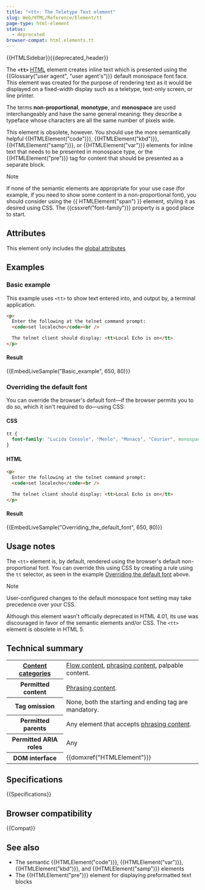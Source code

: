 ```yaml
---
title: "<tt>: The Teletype Text element"
slug: Web/HTML/Reference/Element/tt
page-type: html-element
status:
  - deprecated
browser-compat: html.elements.tt
---
```


{{HTMLSidebar}}{{deprecated_header}}

The **`<tt>`** [HTML](/en-US/docs/Web/HTML) element creates inline text which is presented using the {{Glossary("user agent", "user agent's")}} default monospace font face. This element was created for the purpose of rendering text as it would be displayed on a fixed-width display such as a teletype, text-only screen, or line printer.

The terms **non-proportional**, **monotype**, and **monospace** are used interchangeably and have the same general meaning: they describe a typeface whose characters are all the same number of pixels wide.

This element is obsolete, however. You should use the more semantically helpful {{HTMLElement("code")}}, {{HTMLElement("kbd")}}, {{HTMLElement("samp")}}, or {{HTMLElement("var")}} elements for inline text that needs to be presented in monospace type, or the {{HTMLElement("pre")}} tag for content that should be presented as a separate block.

> [!NOTE]
> If none of the semantic elements are appropriate for your use case (for example, if you need to show some content in a non-proportional font), you should consider using the {{ HTMLElement("span") }} element, styling it as desired using CSS. The {{cssxref("font-family")}} property is a good place to start.

## Attributes

This element only includes the [global attributes](/en-US/docs/Web/HTML/Reference/Global_attributes)

## Examples

### Basic example

This example uses `<tt>` to show text entered into, and output by, a terminal application.

```html
<p>
  Enter the following at the telnet command prompt:
  <code>set localecho</code><br />

  The telnet client should display: <tt>Local Echo is on</tt>
</p>
```

#### Result

{{EmbedLiveSample("Basic_example", 650, 80)}}

### Overriding the default font

You can override the browser's default font—if the browser permits you to do so, which it isn't required to do—using CSS:

#### CSS

```css
tt {
  font-family: "Lucida Console", "Menlo", "Monaco", "Courier", monospace;
}
```

#### HTML

```html
<p>
  Enter the following at the telnet command prompt:
  <code>set localecho</code><br />

  The telnet client should display: <tt>Local Echo is on</tt>
</p>
```

#### Result

{{EmbedLiveSample("Overriding_the_default_font", 650, 80)}}

## Usage notes

The `<tt>` element is, by default, rendered using the browser's default non-proportional font. You can override this using CSS by creating a rule using the `tt` selector, as seen in the example [Overriding the default font](#overriding_the_default_font) above.

> [!NOTE]
> User-configured changes to the default monospace font setting may take precedence over your CSS.

Although this element wasn't officially deprecated in HTML 4.01, its use was discouraged in favor of the semantic elements and/or CSS. The `<tt>` element is obsolete in HTML 5.

## Technical summary

<table class="properties">
  <tbody>
    <tr>
      <th scope="row">
        <a href="/en-US/docs/Web/HTML/Content_categories"
          >Content categories</a
        >
      </th>
      <td>
        <a href="/en-US/docs/Web/HTML/Content_categories#flow_content"
          >Flow content</a
        >,
        <a href="/en-US/docs/Web/HTML/Content_categories#phrasing_content"
          >phrasing content</a
        >, palpable content.
      </td>
    </tr>
    <tr>
      <th scope="row">Permitted content</th>
      <td>
        <a href="/en-US/docs/Web/HTML/Content_categories#phrasing_content"
          >Phrasing content</a
        >.
      </td>
    </tr>
    <tr>
      <th scope="row">Tag omission</th>
      <td>None, both the starting and ending tag are mandatory.</td>
    </tr>
    <tr>
      <th scope="row">Permitted parents</th>
      <td>
        Any element that accepts
        <a href="/en-US/docs/Web/HTML/Content_categories#phrasing_content"
          >phrasing content</a
        >.
      </td>
    </tr>
    <tr>
      <th scope="row">Permitted ARIA roles</th>
      <td>Any</td>
    </tr>
    <tr>
      <th scope="row">DOM interface</th>
      <td>{{domxref("HTMLElement")}}</td>
    </tr>
  </tbody>
</table>

## Specifications

{{Specifications}}

## Browser compatibility

{{Compat}}

## See also

- The semantic {{HTMLElement("code")}}, {{HTMLElement("var")}}, {{HTMLElement("kbd")}}, and {{HTMLElement("samp")}} elements
- The {{HTMLElement("pre")}} element for displaying preformatted text blocks
